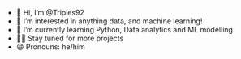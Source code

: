 - 👋 Hi, I’m @Triples92
- 👀 I’m interested in anything data, and machine learning!
- 🌱 I’m currently learning Python, Data analytics and ML modelling
- 🙌🏻 Stay tuned for more projects
- 😄 Pronouns: he/him 

<!---
Triples92/Triples92 is a ✨ special ✨ repository because its `README.md` (this file) appears on your GitHub profile.
You can click the Preview link to take a look at your changes.
--->
